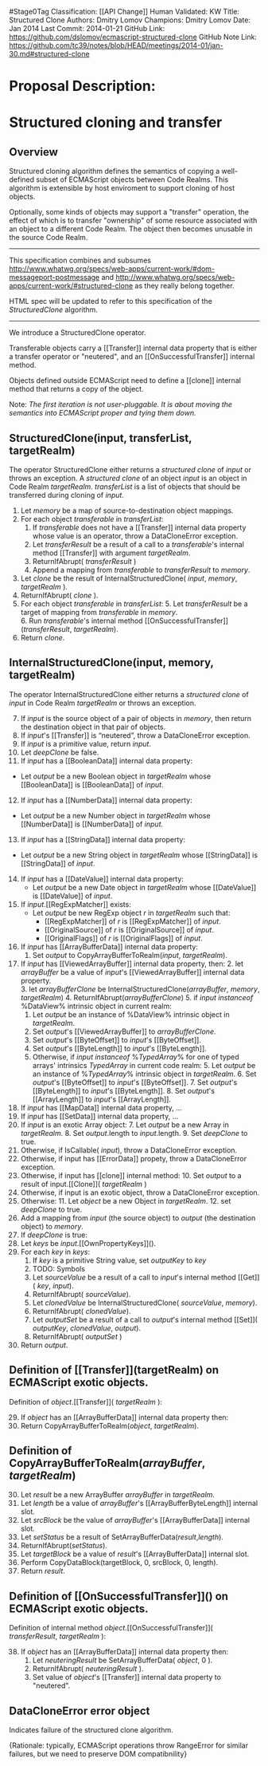 #Stage0Tag
Classification: [[API Change]]
Human Validated: KW
Title: Structured Clone
Authors: Dmitry Lomov
Champions: Dmitry Lomov
Date: Jan 2014
Last Commit: 2014-01-21
GitHub Link: https://github.com/dslomov/ecmascript-structured-clone
GitHub Note Link: https://github.com/tc39/notes/blob/HEAD/meetings/2014-01/jan-30.md#structured-clone

# Proposal Description:

# Structured cloning and transfer
## Overview

Structured cloning algorithm defines the semantics of copying a well-defined subset of ECMAScript 
objects between Code Realms. This algorithm is extensible by host enviroment to support cloning of host objects.

Optionally, some kinds of objects may support a "transfer" operation, the effect of which is to transfer 
"ownership" of some resource associated with an object to a different Code Realm. 
The object then becomes unusable in the source Code Realm. 

----

This specification combines and subsumes http://www.whatwg.org/specs/web-apps/current-work/#dom-messageport-postmessage and 
http://www.whatwg.org/specs/web-apps/current-work/#structured-clone as they really belong together.

HTML spec will be updated to refer to this specification of the _StructuredClone_ algorithm.

----

We introduce a StructuredClone operator.

Transferable objects carry a [[Transfer]] internal data property that is either a transfer operator or "neutered", 
and an [[OnSuccessfulTransfer]] internal method.

Objects defined outside ECMAScript need to define a [[clone]] internal method that returns a copy of the 
object.

Note: _The first iteration is not user-pluggable. It is about moving the semantics into ECMAScript
proper and tying them down._


## StructuredClone(input, transferList, targetRealm)

The operator StructuredClone either returns a _structured clone_ of _input_ or throws an exception.
A _structured clone_ of an object _input_ is an object in Code Realm _targetRealm_. _transferList_ is a list of objects that should be transferred during cloning of _input_.

1. Let _memory_ be a map of source-to-destination object mappings.
2. For each object _transferable_ in _transferList_:
    1. If _transferable_ does not have a [[Transfer]] internal data property whose value is an operator, 
       throw a DataCloneError exception.
    2. Let _transferResult_ be a result of a call to a _transferable_'s internal method 
        \[[Transfer]] with argument _targetRealm_.
    3. ReturnIfAbrupt( _transferResult_ )
    4. Append a mapping from _transferable_ to _transferResult_ to _memory_.
3. Let _clone_ be the result of InternalStructuredClone( _input_, _memory_, _targetRealm_ ).
4. ReturnIfAbrupt( _clone_ ).
5. For each object _transferable_ in _transferList_:
    5. Let _transferResult_ be a target of mapping from _transferable_ in _memory_.  
    6. Run _transferable_'s internal method \[\[OnSuccessfulTransfer\]\]\(_transferResult_, _targetRealm_).
6. Return _clone_.


## InternalStructuredClone(input, memory, targetRealm)

The operator InternalStructuredClone either returns a _structured clone_ of _input_ in Code Realm _targetRealm_
or throws an exception.

7. If _input_ is the source object of a pair of objects in _memory_, then return the destination object in that pair of objects.
8. If _input_'s [[Transfer]] is “neutered”, throw a DataCloneError exception.
9. If _input_ is a primitive value, return _input_.
10. Let _deepClone_ be false.
11. If _input_ has a [[BooleanData]] internal data property:
   *  Let _output_ be a new Boolean object in _targetRealm_ whose [[BooleanData]] is [[BooleanData]] of _input_.
12. If _input_ has a [[NumberData]] internal data property: 
   *  Let _output_ be a new Number object in _targetRealm_ whose [[NumberData]] is [[NumberData]] of _input_.
13. If _input_ has a [[StringData]] internal data property: 
   *  Let _output_ be a new String object in _targetRealm_ whose [[StringData]] is [[StringData]] of _input_.
14. If _input_ has a [[DateValue]] internal data property:
    * Let _output_ be a new Date object in _targetRealm_ whose [[DateValue]] is [[DateValue]] of _input_.
15. If _input_.[[RegExpMatcher]] exists: 
    * Let _output_ be   new RegExp object _r_ in _targetRealm_ such that: 
        * [[RegExpMatcher]] of _r_ is [[RegExpMatcher]] of _input_.
        * [[OriginalSource]] of _r_ is [[OriginalSource]] of _input_.
        * [[OriginalFlags]] of _r_ is [[OriginalFlags]] of _input_.
16. If _input_ has [[ArrayBufferData]] internal data property:
    1. Set _output_ to CopyArrayBufferToRealm\(_input_, _targetRealm_).
17. If _input_ has \[\[ViewedArrayBuffer]] internal data property, then:
    2. let _arrayBuffer_ be a value of _input_'s \[\[ViewedArrayBuffer]] internal data property.   
    3. let _arrayBufferClone_ be InternalStructuredClone\(_arrayBuffer_, _memory_, _targetRealm_)
    4. ReturnIfAbrupt\(_arrayBufferClone_\)
    5. if _input_ *instanceof* %DataView% intrinsic object in current realm:
       1. Let _output_ be an instance of %DataView% intrinsic object in _targetRealm_.
       2. Set _output_'s \[\[ViewedArrayBuffer\]\] to _arrayBufferClone_.
       3. Set _output_'s \[\[ByteOffset\]\] to _input_'s \[\[ByteOffset\]\].
       4. Set _output_'s \[\[ByteLength\]\] to _input_'s \[\[ByteLength\]\].
    6. Otherwise, if _input_ *instanceof* %_TypedArray_% for one of typed arrays' intrinsics _TypedArray_ in
       current code realm:
       5. Let _output_ be an instance of %_TypedArray_% intrinsic object in _targetRealm_.
       6. Set _output_'s \[\[ByteOffset\]\] to _input_'s \[\[ByteOffset\]\].
       7. Set _output_'s \[\[ByteLength\]\] to _input_'s \[\[ByteLength\]\].
       8. Set _output_'s \[\[ArrayLength\]\] to _input_'s \[\[ArrayLength\]\].
18. If _input_ has [[MapData]] internal data property, ...
19. If _input_ has [[SetData]] internal data property, ...
20. If _input_ is an exotic Array object:
    7. Let _output_ be a new Array in _targetRealm_.
    8. Set _output_.length to _input_.length.
    9. Set _deepClone_ to true.
21. Otherwise, if IsCallable( _input_), throw a DataCloneError exception.
22. Otherwise, if input has [[ErrorData]] propety, throw a DataCloneError exception.
23. Otherwise, if input has [[clone]] internal method: 
    10. Set _output_ to a result of input.\[[Clone]]( _targetRealm_ )
24. Otherwise, if input is an exotic object, throw a DataCloneError exception.
25. Otherwise: 
    11. Let _object_ be a new Object in _targetRealm_.
    12. set _deepClone_ to true.
26. Add a mapping from _input_ (the source object) to _output_ (the destination object) to _memory_.
27. If _deepClone_ is true:
   1. Let _keys_ be _input_.[[OwnPropertyKeys]]\().
   2. For each _key_ in _keys_:
      1. If _key_ is a primitive String value, set _outputKey_ to _key_
      2. TODO: Symbols
      3. Let _sourceValue_ be a result of a call to _input_'s internal method [[Get]]\( _key_, _input_).
      4. ReturnIfAbrupt( _sourceValue_).
      5. Let _clonedValue_ be InternalStructuredClone( _sourceValue_, _memory_). 
      6. ReturnIfAbrupt( _clonedValue_).
      7. Let _outputSet_ be a result of a call to _output_'s internal method [[Set]]\( _outputKey_, _clonedValue_, _output_).
      8. ReturnIfAbrupt( _outputSet_ )
28. Return _output_.

## Definition of \[\[Transfer]]\(targetRealm) on ECMAScript exotic objects.

Definition of _object_.\[[Transfer]]\( _targetRealm_ ):

29. If _object_ has an [[ArrayBufferData]] internal data property then:
  1. Return CopyArrayBufferToRealm(_object_, _targetRealm_).


## Definition of CopyArrayBufferToRealm(_arrayBuffer_, _targetRealm_)

30. Let _result_ be a new ArrayBuffer _arrayBuffer_ in _targetRealm_.
31. Let _length_ be a value of _arrayBuffer_'s \[\[ArrayBufferByteLength\]\] internal slot.
32. Let _srcBlock_ be the value of _arrayBuffer_'s \[\[ArrayBufferData\]\] internal slot. 
33. Let _setStatus_ be a result of SetArrayBufferData(_result_,_length_).
34. ReturnIfAbrupt(_setStatus_).
35. Let _targetBlock_ be a value of _result_'s \[\[ArrayBufferData\]\] internal slot.
36. Perform CopyDataBlock(targetBlock, 0, srcBlock, 0, length).
37. Return _result_.

## Definition of \[\[OnSuccessfulTransfer]]\() on ECMAScript exotic objects.

Definition of internal method _object_.\[\[OnSuccessfulTransfer]]\( _transferResult_, _targetRealm_ ):

38. If _object_ has an [[ArrayBufferData]] internal data property then:
    1. Let _neuteringResult_ be SetArrayBufferData( _object_, 0 ).
    2. ReturnIfAbrupt( _neuteringResult_ ).
    3. Set value of _object_'s [[Transfer]] internal data property to "neutered".

## DataCloneError error object

Indicates failure of the structured clone algorithm.

{Rationale: typically, ECMAScript operations throw RangeError for similar failures, 
but we need to preserve DOM compatibnility}